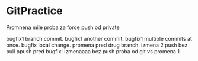 # GitPractice

Promnena mile proba za force push od private

bugfix1 branch commit.
bugfix1 another commit.
bugfix1 multiple commits at once.
bugfix local change.
promena pred drug branch.
izmena 2 push bez pull
ppush pred bugfix!
izmenaaaa bez push
proba od git vs
promena 1